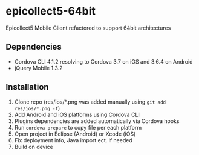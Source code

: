 # epicollect5-64bit
Epicollect5  Mobile Client refactored to support 64bit architectures

## Dependencies
- Cordova CLI 4.1.2 resolving to Cordova 3.7 on iOS and 3.6.4 on Android
- jQuery Mobile 1.3.2

## Installation 

1. Clone repo (res/ios/*.png was added manually using `git add res/ios/*.png -f`)
2. Add Android and iOS platforms using Cordova CLI
3. Plugins dependencies are added automatically via Cordova hooks
4. Run `cordova prepare` to copy file per each platform
5. Open project in Eclipse (Android) or Xcode (iOS)
6. Fix deployment info, Java import ect. if needed
7. Build on device
